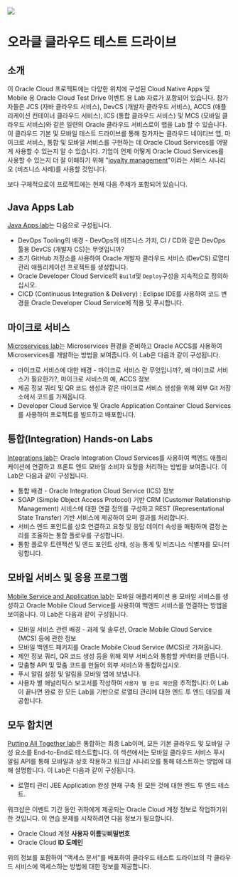 ![](common/images/CTD_introduction_Kr_Seoul.png)
---
# 오라클 클라우드 테스트 드라이브 #


## 소개 ##


이 Oracle Cloud 프로젝트에는 다양한 위치에 구성된 Cloud Native Apps 및 Mobile 용 Oracle Cloud Test Drive 이벤트 용 Lab 자료가 포함되어 있습니다. 참가자들은 JCS (자바 클라우드 서비스), DevCS (개발자 클라우드 서비스), ACCS (애플리케이션 컨테이너 클라우드 서비스), ICS (통합 클라우드 서비스) 및 MCS (모바일 클라우드 서비스)와 같은 일련의 Oracle 클라우드 서비스로이 랩을 Lab 할 수 있습니다. 이 클라우드 기본 및 모바일 테스트 드라이브를 통해 참가자는 클라우드 네이티브 앱, 마이크로 서비스, 통합 및 모바일 서비스를 구현하는 데 Oracle Cloud Services를 어떻게 사용할 수 있는지 알 수 있습니다. 기업이 언제 어떻게 Oracle Cloud Services를 사용할 수 있는지 더 잘 이해하기 위해 &quot;[loyalty management](https://github.com/APACTestDrive/CloudNative_Mobile/blob/master/common/scenario/README.md)&quot;이라는 서비스 시나리오 (비즈니스 사례)를 사용할 것입니다.

보다 구체적으로이 프로젝트에는 현재 다음 주제가 포함되어 있습니다.

## Java Apps Lab ##
[Java Apps lab](./Java%20Apps)는 다음으로 구성됩니다.

+ DevOps Tooling의 배경 - DevOps의 비즈니스 가치, CI / CD와 같은 DevOps 툴용 DevCS (개발자 CS)는 무엇입니까?
+ 초기 GitHub 저장소를 사용하여 Oracle 개발자 클라우드 서비스 (DevCS) 로열티 관리 애플리케이션 프로젝트를 생성합니다.
+ Oracle Developer Cloud Service의 `Build`및 `Deploy`구성을 지속적으로 정의하십시오.
+ CICD (Continuous Integration &amp; Delivery) : Eclipse IDE를 사용하여 코드 변경을 Oracle Developer Cloud Service에 적용 및 푸시합니다.

## 마이크로 서비스 ##
[Microservices lab](./Microservices)는 Microservices 환경을 준비하고 Oracle ACCS를 사용하여 Microservices를 개발하는 방법을 보여줍니다. 이 Lab은 다음과 같이 구성됩니다.

+ 마이크로 서비스에 대한 배경 - 마이크로 서비스 란 무엇입니까?, 왜 마이크로 서비스가 필요한가?, 마이크로 서비스의 예, ACCS 정보
+ 제공 정보 쿼리 및 QR 코드 생성과 같은 마이크로 서비스 생성을 위해 외부 Git 저장소에서 코드를 가져옵니다.
+ Developer Cloud Service 및 Oracle Application Container Cloud Services를 사용하여 프로젝트를 빌드하고 배포합니다.

## 통합(Integration) Hands-on Labs ##
[Integrations lab](./Integrations)는 Oracle Integration Cloud Services를 사용하여 백엔드 애플리케이션에 연결하고 프론트 엔드 모바일 소비자 요청을 처리하는 방법을 보여줍니다. 이 Lab은 다음과 같이 구성됩니다.

+ 통합 배경 - Oracle Integration Cloud Service (ICS) 정보
+ SOAP (Simple Object Access Protocol) 기반 CRM (Customer Relationship Management) 서비스에 대한 연결 정의를 구성하고 REST (Representational State Transfer) 기반 서비스에 제공하여 오퍼 결과를 처리합니다.
+ 서비스 엔드 포인트를 상호 연결하고 요청 및 응답 데이터 속성을 매핑하며 결정 논리를 조율하는 통합 플로우를 구성합니다.
+ 통합 플로우 트랜잭션 및 엔드 포인트 상태, 성능 통계 및 비즈니스 식별자를 모니터링합니다.

## 모바일 서비스 및 응용 프로그램 ##
[Mobile Service and Application lab](./Mobile%20Service%20and%20App)는 모바일 애플리케이션 용 모바일 서비스를 생성하고 Oracle Mobile Cloud Service를 사용하여 백엔드 서비스를 연결하는 방법을 보여줍니다. 이 Lab은 다음과 같이 구성됩니다.

+ 모바일 서비스 관련 배경 - 과제 및 솔루션, Oracle Mobile Cloud Service (MCS) 등에 관한 정보
+ 모바일 백엔드 패키지를 Oracle Mobile Cloud Service (MCS)로 가져옵니다.
+ 제안 정보 쿼리, QR 코드 생성 등을 위해 외부 서비스와 통합할 커넥터를 만듭니다.
+ 맞춤형 API 및 맞춤 코드를 만들어 외부 서비스와 통합하십시오.
+ 푸시 알림 설정 및 알림을 모바일 앱에 보냅니다.
+ 사용자 별 애널리틱스 보고서를 작성하여 `사용자 별 완료 제안`을 추적합니다.이 Lab이 끝나면 완료 한 모든 Lab을 기반으로 로열티 관리에 대한 엔드 투 엔드 데모를 제공합니다.

## 모두 합치면 ##
[Putting All Together lab](./Putting%20All%20Together)은 통합하는 최종 Lab이며, 모든 기본 클라우드 및 모바일 구성 요소를 End-to-End로 테스트합니다. 이 섹션에서는 모바일 클라우드 서비스 푸시 알림 API를 통해 모바일과 상호 작용하고 워크샵 시나리오를 통해 테스트하는 방법에 대해 설명합니다. 이 Lab은 다음과 같이 구성됩니다.

+ 로열티 관리 JEE Application 완성
현재 구축 된 모든 것에 대한 엔드 투 엔드 테스트.


워크샵은 이벤트 기간 동안 귀하에게 제공되는 Oracle Cloud 계정 정보로 작업하기위한 것입니다. 이 연습 문제를 시작하려면 다음 정보가 필요합니다.

+ Oracle Cloud 계정 **사용자 이름**및**비밀번호**
+ Oracle Cloud **ID 도메인**

위의 정보를 포함하여 &quot;액세스 문서&quot;를 배포하여 클라우드 테스트 드라이브의 각 클라우드 서비스에 액세스하는 방법에 대한 정보를 제공합니다.
